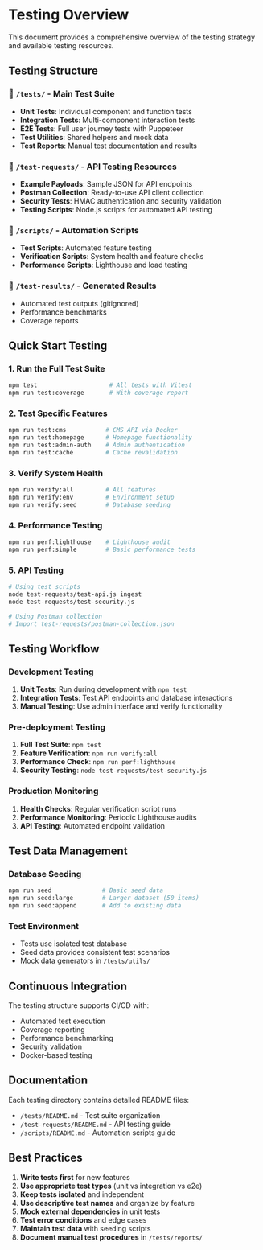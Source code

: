 # Testing Overview

This document provides a comprehensive overview of the testing strategy and available testing resources.

## Testing Structure

### 📁 `/tests/` - Main Test Suite
- **Unit Tests**: Individual component and function tests
- **Integration Tests**: Multi-component interaction tests  
- **E2E Tests**: Full user journey tests with Puppeteer
- **Test Utilities**: Shared helpers and mock data
- **Test Reports**: Manual test documentation and results

### 📁 `/test-requests/` - API Testing Resources
- **Example Payloads**: Sample JSON for API endpoints
- **Postman Collection**: Ready-to-use API client collection
- **Security Tests**: HMAC authentication and security validation
- **Testing Scripts**: Node.js scripts for automated API testing

### 📁 `/scripts/` - Automation Scripts
- **Test Scripts**: Automated feature testing
- **Verification Scripts**: System health and feature checks
- **Performance Scripts**: Lighthouse and load testing

### 📁 `/test-results/` - Generated Results
- Automated test outputs (gitignored)
- Performance benchmarks
- Coverage reports

## Quick Start Testing

### 1. Run the Full Test Suite
```bash
npm test                    # All tests with Vitest
npm run test:coverage       # With coverage report
```

### 2. Test Specific Features
```bash
npm run test:cms           # CMS API via Docker
npm run test:homepage      # Homepage functionality  
npm run test:admin-auth    # Admin authentication
npm run test:cache         # Cache revalidation
```

### 3. Verify System Health
```bash
npm run verify:all         # All features
npm run verify:env         # Environment setup
npm run verify:seed        # Database seeding
```

### 4. Performance Testing
```bash
npm run perf:lighthouse    # Lighthouse audit
npm run perf:simple        # Basic performance tests
```

### 5. API Testing
```bash
# Using test scripts
node test-requests/test-api.js ingest
node test-requests/test-security.js

# Using Postman collection
# Import test-requests/postman-collection.json
```

## Testing Workflow

### Development Testing
1. **Unit Tests**: Run during development with `npm test`
2. **Integration Tests**: Test API endpoints and database interactions
3. **Manual Testing**: Use admin interface and verify functionality

### Pre-deployment Testing
1. **Full Test Suite**: `npm test` 
2. **Feature Verification**: `npm run verify:all`
3. **Performance Check**: `npm run perf:lighthouse`
4. **Security Testing**: `node test-requests/test-security.js`

### Production Monitoring
1. **Health Checks**: Regular verification script runs
2. **Performance Monitoring**: Periodic Lighthouse audits
3. **API Testing**: Automated endpoint validation

## Test Data Management

### Database Seeding
```bash
npm run seed              # Basic seed data
npm run seed:large        # Larger dataset (50 items)
npm run seed:append       # Add to existing data
```

### Test Environment
- Tests use isolated test database
- Seed data provides consistent test scenarios
- Mock data generators in `/tests/utils/`

## Continuous Integration

The testing structure supports CI/CD with:
- Automated test execution
- Coverage reporting
- Performance benchmarking
- Security validation
- Docker-based testing

## Documentation

Each testing directory contains detailed README files:
- `/tests/README.md` - Test suite organization
- `/test-requests/README.md` - API testing guide  
- `/scripts/README.md` - Automation scripts guide

## Best Practices

1. **Write tests first** for new features
2. **Use appropriate test types** (unit vs integration vs e2e)
3. **Keep tests isolated** and independent
4. **Use descriptive test names** and organize by feature
5. **Mock external dependencies** in unit tests
6. **Test error conditions** and edge cases
7. **Maintain test data** with seeding scripts
8. **Document manual test procedures** in `/tests/reports/`